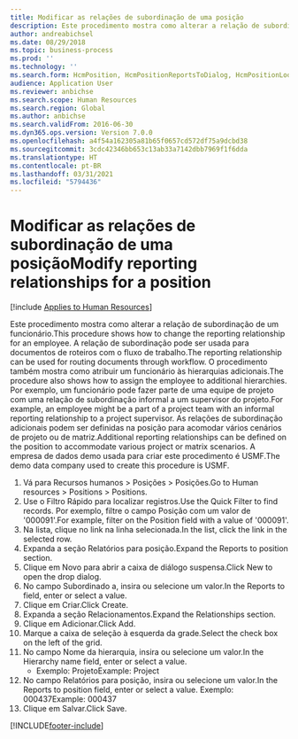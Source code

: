 ```yaml
---
title: Modificar as relações de subordinação de uma posição
description: Este procedimento mostra como alterar a relação de subordinação de um funcionário.
author: andreabichsel
ms.date: 08/29/2018
ms.topic: business-process
ms.prod: ''
ms.technology: ''
ms.search.form: HcmPosition, HcmPositionReportsToDialog, HcmPositionLookup, HcmPersonnelManagementWorkspace
audience: Application User
ms.reviewer: anbichse
ms.search.scope: Human Resources
ms.search.region: Global
ms.author: anbichse
ms.search.validFrom: 2016-06-30
ms.dyn365.ops.version: Version 7.0.0
ms.openlocfilehash: a4f54a162305a81b65f0657cd572df75a9dcbd38
ms.sourcegitcommit: 3cdc42346bb653c13ab33a7142dbb7969f1f6dda
ms.translationtype: HT
ms.contentlocale: pt-BR
ms.lasthandoff: 03/31/2021
ms.locfileid: "5794436"
---
```

# <a name="modify-reporting-relationships-for-a-position"></a><span data-ttu-id="e8b57-103">Modificar as relações de subordinação de uma posição</span><span class="sxs-lookup"><span data-stu-id="e8b57-103">Modify reporting relationships for a position</span></span>

[!include [Applies to Human Resources](../includes/applies-to-hr.md)]



<span data-ttu-id="e8b57-104">Este procedimento mostra como alterar a relação de subordinação de um funcionário.</span><span class="sxs-lookup"><span data-stu-id="e8b57-104">This procedure shows how to change the reporting relationship for an employee.</span></span> <span data-ttu-id="e8b57-105">A relação de subordinação pode ser usada para documentos de roteiros com o fluxo de trabalho.</span><span class="sxs-lookup"><span data-stu-id="e8b57-105">The reporting relationship can be used for routing documents through workflow.</span></span> <span data-ttu-id="e8b57-106">O procedimento também mostra como atribuir um funcionário às hierarquias adicionais.</span><span class="sxs-lookup"><span data-stu-id="e8b57-106">The procedure also shows how to assign the employee to additional hierarchies.</span></span> <span data-ttu-id="e8b57-107">Por exemplo, um funcionário pode fazer parte de uma equipe de projeto com uma relação de subordinação informal a um supervisor do projeto.</span><span class="sxs-lookup"><span data-stu-id="e8b57-107">For example, an employee might be a part of a project team with an informal reporting relationship to a project supervisor.</span></span> <span data-ttu-id="e8b57-108">As relações de subordinação adicionais podem ser definidas na posição para acomodar vários cenários de projeto ou de matriz.</span><span class="sxs-lookup"><span data-stu-id="e8b57-108">Additional reporting relationships can be defined on the position to accommodate various project or matrix scenarios.</span></span> <span data-ttu-id="e8b57-109">A empresa de dados demo usada para criar este procedimento é USMF.</span><span class="sxs-lookup"><span data-stu-id="e8b57-109">The demo data company used to create this procedure is USMF.</span></span>

1. <span data-ttu-id="e8b57-110">Vá para Recursos humanos > Posições > Posições.</span><span class="sxs-lookup"><span data-stu-id="e8b57-110">Go to Human resources > Positions > Positions.</span></span>
2. <span data-ttu-id="e8b57-111">Use o Filtro Rápido para localizar registros.</span><span class="sxs-lookup"><span data-stu-id="e8b57-111">Use the Quick Filter to find records.</span></span> <span data-ttu-id="e8b57-112">Por exemplo, filtre o campo Posição com um valor de '000091'.</span><span class="sxs-lookup"><span data-stu-id="e8b57-112">For example, filter on the Position field with a value of '000091'.</span></span>
3. <span data-ttu-id="e8b57-113">Na lista, clique no link na linha selecionada.</span><span class="sxs-lookup"><span data-stu-id="e8b57-113">In the list, click the link in the selected row.</span></span>
4. <span data-ttu-id="e8b57-114">Expanda a seção Relatórios para posição.</span><span class="sxs-lookup"><span data-stu-id="e8b57-114">Expand the Reports to position section.</span></span>
5. <span data-ttu-id="e8b57-115">Clique em Novo para abrir a caixa de diálogo suspensa.</span><span class="sxs-lookup"><span data-stu-id="e8b57-115">Click New to open the drop dialog.</span></span>
6. <span data-ttu-id="e8b57-116">No campo Subordinado a, insira ou selecione um valor.</span><span class="sxs-lookup"><span data-stu-id="e8b57-116">In the Reports to field, enter or select a value.</span></span>
7. <span data-ttu-id="e8b57-117">Clique em Criar.</span><span class="sxs-lookup"><span data-stu-id="e8b57-117">Click Create.</span></span>
8. <span data-ttu-id="e8b57-118">Expanda a seção Relacionamentos.</span><span class="sxs-lookup"><span data-stu-id="e8b57-118">Expand the Relationships section.</span></span>
9. <span data-ttu-id="e8b57-119">Clique em Adicionar.</span><span class="sxs-lookup"><span data-stu-id="e8b57-119">Click Add.</span></span>
10. <span data-ttu-id="e8b57-120">Marque a caixa de seleção à esquerda da grade.</span><span class="sxs-lookup"><span data-stu-id="e8b57-120">Select the check box on the left of the grid.</span></span>
11. <span data-ttu-id="e8b57-121">No campo Nome da hierarquia, insira ou selecione um valor.</span><span class="sxs-lookup"><span data-stu-id="e8b57-121">In the Hierarchy name field, enter or select a value.</span></span>
    * <span data-ttu-id="e8b57-122">Exemplo: Projeto</span><span class="sxs-lookup"><span data-stu-id="e8b57-122">Example: Project</span></span>  
12. <span data-ttu-id="e8b57-123">No campo Relatórios para posição, insira ou selecione um valor.</span><span class="sxs-lookup"><span data-stu-id="e8b57-123">In the Reports to position field, enter or select a value.</span></span>  <span data-ttu-id="e8b57-124">Exemplo: 000437</span><span class="sxs-lookup"><span data-stu-id="e8b57-124">Example:  000437</span></span>
13. <span data-ttu-id="e8b57-125">Clique em Salvar.</span><span class="sxs-lookup"><span data-stu-id="e8b57-125">Click Save.</span></span>



[!INCLUDE[footer-include](../includes/footer-banner.md)]